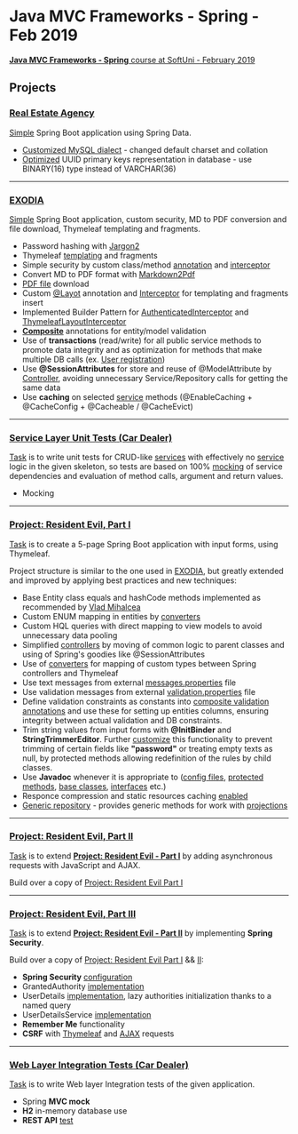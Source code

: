 # Java MVC Frameworks - Spring - Feb 2019
[**Java MVC Frameworks - Spring** course at SoftUni - February 2019](https://softuni.bg/trainings/2295/java-mvc-frameworks-spring-february-2019)

## Projects

### [**Real Estate Agency**](https://github.com/Martin-BG/SoftUni-Java-MVC-Frameworks-Spring-Feb-2019/tree/master/01.%20Spring%20Boot%20Introduction/Exercises/Real%20Estate%20Agency)

[Simple](https://github.com/Martin-BG/SoftUni-Java-MVC-Frameworks-Spring-Feb-2019/blob/master/01.%20Spring%20Boot%20Introduction/01.%20Spring%20Boot%20Introduction%20-%20Exercises.pdf) Spring Boot application using Spring Data.
* [Customized MySQL dialect](https://stackoverflow.com/a/54993738/7598851) - changed default charset and collation 
* [Optimized](https://github.com/Martin-BG/SoftUni-Java-MVC-Frameworks-Spring-Feb-2019/blob/master/01.%20Spring%20Boot%20Introduction/Exercises/Real%20Estate%20Agency/src/main/java/org/softuni/realestate/domain/enities/BaseUuidEntity.java) UUID primary keys representation in database - use BINARY(16) type instead of VARCHAR(36)
___
### [**EXODIA**](https://github.com/Martin-BG/SoftUni-Java-MVC-Frameworks-Spring-Feb-2019/tree/master/02.%20Spring%20Essentials/Exercises/exodia)

[Simple](https://github.com/Martin-BG/SoftUni-Java-MVC-Frameworks-Spring-Feb-2019/blob/master/02.%20Spring%20Essentials/02.%20Spring%20Essentials%20-%20Exercise.pdf) Spring Boot application, custom security, MD to PDF conversion and file download, Thymeleaf templating and fragments.
* Password hashing with [Jargon2](https://github.com/kosprov/jargon2-api)
* Thymeleaf [templating](https://github.com/Martin-BG/SoftUni-Java-MVC-Frameworks-Spring-Feb-2019/tree/master/02.%20Spring%20Essentials/Exercises/exodia/src/main/resources/templates) and fragments
* Simple security by custom class/method [annotation](https://github.com/Martin-BG/SoftUni-Java-MVC-Frameworks-Spring-Feb-2019/blob/master/02.%20Spring%20Essentials/Exercises/exodia/src/main/java/org/softuni/exodia/annotations/AuthenticatedUser.java) and [interceptor](https://github.com/Martin-BG/SoftUni-Java-MVC-Frameworks-Spring-Feb-2019/blob/master/02.%20Spring%20Essentials/Exercises/exodia/src/main/java/org/softuni/exodia/web/interceptors/AuthenticatedInterceptor.java)
* Convert MD to PDF format with [Markdown2Pdf](https://mvnrepository.com/artifact/eu.de-swaef.pdf/Markdown2Pdf)
* [PDF file](https://github.com/Martin-BG/SoftUni-Java-MVC-Frameworks-Spring-Feb-2019/blob/master/02.%20Spring%20Essentials/Exercises/exodia/src/main/java/org/softuni/exodia/web/controllers/DocumentController.java) download
* Custom [@Layot](https://github.com/Martin-BG/SoftUni-Java-MVC-Frameworks-Spring-Feb-2019/blob/master/02.%20Spring%20Essentials/Exercises/exodia/src/main/java/org/softuni/exodia/annotations/Layout.java) annotation and [Interceptor](https://github.com/Martin-BG/SoftUni-Java-MVC-Frameworks-Spring-Feb-2019/blob/master/02.%20Spring%20Essentials/Exercises/exodia/src/main/java/org/softuni/exodia/web/interceptors/ThymeleafLayoutInterceptor.java) for templating and fragments insert
* Implemented Builder Pattern for [AuthenticatedInterceptor](https://github.com/Martin-BG/SoftUni-Java-MVC-Frameworks-Spring-Feb-2019/blob/master/02.%20Spring%20Essentials/Exercises/exodia/src/main/java/org/softuni/exodia/web/interceptors/AuthenticatedInterceptor.java) and [ThymeleafLayoutInterceptor](https://github.com/Martin-BG/SoftUni-Java-MVC-Frameworks-Spring-Feb-2019/blob/master/02.%20Spring%20Essentials/Exercises/exodia/src/main/java/org/softuni/exodia/web/interceptors/ThymeleafLayoutInterceptor.java)
* [**Composite**](https://github.com/Martin-BG/SoftUni-Java-MVC-Frameworks-Spring-Feb-2019/tree/master/02.%20Spring%20Essentials/Exercises/exodia/src/main/java/org/softuni/exodia/annotations/validation/composite) annotations for entity/model validation
* Use of **transactions** (read/write) for all public service methods to promote data integrity 
and as optimization for methods that make multiple DB calls (ex. [User registration](https://github.com/Martin-BG/SoftUni-Java-MVC-Frameworks-Spring-Feb-2019/blob/master/02.%20Spring%20Essentials/Exercises/exodia/src/main/java/org/softuni/exodia/service/UserServiceImpl.java))
* Use **@SessionAttributes** for store and reuse of @ModelAttribute by [Controller](https://github.com/Martin-BG/SoftUni-Java-MVC-Frameworks-Spring-Feb-2019/blob/master/02.%20Spring%20Essentials/Exercises/exodia/src/main/java/org/softuni/exodia/web/controllers/DocumentController.java), avoiding unnecessary Service/Repository calls for getting the same data
* Use **caching** on selected [service](https://github.com/Martin-BG/SoftUni-Java-MVC-Frameworks-Spring-Feb-2019/blob/master/02.%20Spring%20Essentials/Exercises/exodia/src/main/java/org/softuni/exodia/service/DocumentServiceImpl.java) methods (@EnableCaching + @CacheConfig + @Cacheable / @CacheEvict)
___
### [Service Layer **Unit Tests** (Car Dealer)](https://github.com/Martin-BG/SoftUni-Java-MVC-Frameworks-Spring-Feb-2019/tree/master/03.%20Unit%20Testing%20and%20Isolation/Exercise/Car%20Dealer)
[Task](https://github.com/Martin-BG/SoftUni-Java-MVC-Frameworks-Spring-Feb-2019/blob/master/03.%20Unit%20Testing%20and%20Isolation/03.%20Unit%20Testing%20and%20Isolation%20-%20Exercise.pdf) is to write unit tests for CRUD-like [services](https://github.com/Martin-BG/SoftUni-Java-MVC-Frameworks-Spring-Feb-2019/tree/master/03.%20Unit%20Testing%20and%20Isolation/Exercise/Car%20Dealer/src/main/java/org/softuni/cardealer/service) with effectively no [service](https://github.com/Martin-BG/SoftUni-Java-MVC-Frameworks-Spring-Feb-2019/blob/master/03.%20Unit%20Testing%20and%20Isolation/Exercise/Car%20Dealer/src/main/java/org/softuni/cardealer/service/CarServiceImpl.java) logic in the given skeleton, so tests are based on 100% [mocking](https://github.com/Martin-BG/SoftUni-Java-MVC-Frameworks-Spring-Feb-2019/blob/master/03.%20Unit%20Testing%20and%20Isolation/Exercise/Car%20Dealer/src/test/java/org/softuni/cardealer/service/CarServiceTests.java) of service dependencies and evaluation of method calls, argument and return values.
* Mocking
___
### [**Project: Resident Evil**, Part I](https://github.com/Martin-BG/SoftUni-Java-MVC-Frameworks-Spring-Feb-2019/tree/master/04.%20Thymeleaf%20and%20Controllers/Exercise/Resident%20Evil)

[Task](https://github.com/Martin-BG/SoftUni-Java-MVC-Frameworks-Spring-Feb-2019/blob/master/04.%20Thymeleaf%20and%20Controllers/04.%20Thymeleaf%20and%20Controllers%20-%20Exercises.pdf) 
is to create a 5-page Spring Boot application with input forms, using Thymeleaf.

Project structure is similar to the one used in [EXODIA](https://github.com/Martin-BG/SoftUni-Java-MVC-Frameworks-Spring-Feb-2019/tree/master/02.%20Spring%20Essentials/Exercises/exodia), 
but greatly extended and improved by applying best practices and new techniques:
* Base Entity class equals and hashCode methods implemented as recommended by [Vlad Mihalcea](https://vladmihalcea.com/the-best-way-to-implement-equals-hashcode-and-tostring-with-jpa-and-hibernate)
* Custom ENUM mapping in entities by [converters](https://github.com/Martin-BG/SoftUni-Java-MVC-Frameworks-Spring-Feb-2019/tree/master/04.%20Thymeleaf%20and%20Controllers/Exercise/Resident%20Evil/src/main/java/org/softuni/residentevil/domain/converters)
* Custom HQL queries with direct mapping to view models to avoid unnecessary data pooling
* Simplified [controllers](https://github.com/Martin-BG/SoftUni-Java-MVC-Frameworks-Spring-Feb-2019/tree/master/04.%20Thymeleaf%20and%20Controllers/Exercise/Resident%20Evil/src/main/java/org/softuni/residentevil/web/controllers) 
by moving of common logic to parent classes and using of Spring's goodies like @SessionAttributes
* Use of [converters](https://github.com/Martin-BG/SoftUni-Java-MVC-Frameworks-Spring-Feb-2019/tree/master/04.%20Thymeleaf%20and%20Controllers/Exercise/Resident%20Evil/src/main/java/org/softuni/residentevil/web/converters) 
for mapping of custom types between Spring controllers and Thymeleaf
* Use text messages from external [messages.properties](https://github.com/Martin-BG/SoftUni-Java-MVC-Frameworks-Spring-Feb-2019/blob/master/04.%20Thymeleaf%20and%20Controllers/Exercise/Resident%20Evil/src/main/resources/languages/messages.properties) file
* Use validation messages from external [validation.properties](https://github.com/Martin-BG/SoftUni-Java-MVC-Frameworks-Spring-Feb-2019/blob/master/04.%20Thymeleaf%20and%20Controllers/Exercise/Resident%20Evil/src/main/resources/languages/validation.properties) file
* Define validation constraints as constants into [composite validation annotations](https://github.com/Martin-BG/SoftUni-Java-MVC-Frameworks-Spring-Feb-2019/tree/master/04.%20Thymeleaf%20and%20Controllers/Exercise/Resident%20Evil/src/main/java/org/softuni/residentevil/domain/validation/annotations/composite) 
and use these for setting up entities columns, ensuring integrity between actual validation and DB constraints.
* Trim string values from input forms with **@InitBinder** and **StringTrimmerEditor**.
Further [customize](https://github.com/Martin-BG/SoftUni-Java-MVC-Frameworks-Spring-Feb-2019/blob/master/04.%20Thymeleaf%20and%20Controllers/Exercise/Resident%20Evil/src/main/java/org/softuni/residentevil/web/controllers/BaseController.java) 
this functionality to prevent trimming of certain fields like **"password"** 
or treating empty texts as null, by protected methods allowing redefinition of the rules by child classes.
* Use **Javadoc** whenever it is appropriate to ([config files](https://github.com/Martin-BG/SoftUni-Java-MVC-Frameworks-Spring-Feb-2019/blob/master/04.%20Thymeleaf%20and%20Controllers/Exercise/Resident%20Evil/src/main/java/org/softuni/residentevil/config/ApplicationConfig.java), 
[protected methods](https://github.com/Martin-BG/SoftUni-Java-MVC-Frameworks-Spring-Feb-2019/blob/master/04.%20Thymeleaf%20and%20Controllers/Exercise/Resident%20Evil/src/main/java/org/softuni/residentevil/web/controllers/BaseController.java), 
[base classes](https://github.com/Martin-BG/SoftUni-Java-MVC-Frameworks-Spring-Feb-2019/blob/master/04.%20Thymeleaf%20and%20Controllers/Exercise/Resident%20Evil/src/main/java/org/softuni/residentevil/web/controllers/BaseController.java), 
[interfaces](https://github.com/Martin-BG/SoftUni-Java-MVC-Frameworks-Spring-Feb-2019/blob/master/04.%20Thymeleaf%20and%20Controllers/Exercise/Resident%20Evil/src/main/java/org/softuni/residentevil/domain/api/Bindable.java) 
etc.)
* Responce compression and static resources caching [enabled](https://github.com/Martin-BG/SoftUni-Java-MVC-Frameworks-Spring-Feb-2019/blob/master/04.%20Thymeleaf%20and%20Controllers/Exercise/Resident%20Evil/src/main/resources/application.properties)
* [Generic repository](https://github.com/Martin-BG/SoftUni-Java-MVC-Frameworks-Spring-Feb-2019/blob/master/04.%20Thymeleaf%20and%20Controllers/Exercise/Resident%20Evil/src/main/java/org/softuni/residentevil/repository/GenericRepository.java) - 
provides generic methods for work with [projections](https://docs.spring.io/spring-data/jpa/docs/current/reference/html/#projections)
___
### [**Project: Resident Evil**, Part II](https://github.com/Martin-BG/SoftUni-Java-MVC-Frameworks-Spring-Feb-2019/tree/master/05.%20JavaScript%20and%20AJAX/Exercise/Resident%20Evil%20Part%20II)

[Task](https://github.com/Martin-BG/SoftUni-Java-MVC-Frameworks-Spring-Feb-2019/blob/master/05.%20JavaScript%20and%20AJAX/05.%20JavaScript%20and%20AJAX%20-%20Exercise.pdf) 
is to extend [**Project: Resident Evil - Part I**](https://github.com/Martin-BG/SoftUni-Java-MVC-Frameworks-Spring-Feb-2019/tree/master/04.%20Thymeleaf%20and%20Controllers/Exercise/Resident%20Evil)
by adding asynchronous requests with JavaScript and AJAX.

Build over a copy of [Project: Resident Evil Part I](https://github.com/Martin-BG/SoftUni-Java-MVC-Frameworks-Spring-Feb-2019/tree/master/04.%20Thymeleaf%20and%20Controllers/Exercise/Resident%20Evil)
___
### [**Project: Resident Evil**, Part III](https://github.com/Martin-BG/SoftUni-Java-MVC-Frameworks-Spring-Feb-2019/tree/master/06.%20Filters%20and%20User%20Authentication/Exercise/Resident%20Evil%20Part%20III)

[Task](https://github.com/Martin-BG/SoftUni-Java-MVC-Frameworks-Spring-Feb-2019/blob/master/06.%20Filters%2C%20Interceptors%20and%20User%20Authentication/06.%20Filters%2C%20Interceptors%20and%20User%20Authentication%20-%20Exercises.pdf) 
is to extend [**Project: Resident Evil - Part II**](https://github.com/Martin-BG/SoftUni-Java-MVC-Frameworks-Spring-Feb-2019/tree/master/05.%20JavaScript%20and%20AJAX/Exercise/Resident%20Evil%20Part%20II)
by implementing **Spring Security**.

Build over a copy of [Project: Resident Evil Part I](https://github.com/Martin-BG/SoftUni-Java-MVC-Frameworks-Spring-Feb-2019/tree/master/04.%20Thymeleaf%20and%20Controllers/Exercise/Resident%20Evil) && [II](https://github.com/Martin-BG/SoftUni-Java-MVC-Frameworks-Spring-Feb-2019/tree/master/05.%20JavaScript%20and%20AJAX/Exercise/Resident%20Evil%20Part%20II):
* **Spring Security** [configuration](https://github.com/Martin-BG/SoftUni-Java-MVC-Frameworks-Spring-Feb-2019/blob/master/06.%20Filters%20and%20User%20Authentication/Exercise/Resident%20Evil%20Part%20III/src/main/java/org/softuni/residentevil/config/WebSecurityConfig.java)
* GrantedAuthority [implementation](https://github.com/Martin-BG/SoftUni-Java-MVC-Frameworks-Spring-Feb-2019/blob/master/06.%20Filters%20and%20User%20Authentication/Exercise/Resident%20Evil%20Part%20III/src/main/java/org/softuni/residentevil/domain/entities/Role.java)
* UserDetails [implementation](https://github.com/Martin-BG/SoftUni-Java-MVC-Frameworks-Spring-Feb-2019/blob/master/06.%20Filters%20and%20User%20Authentication/Exercise/Resident%20Evil%20Part%20III/src/main/java/org/softuni/residentevil/domain/entities/User.java),
lazy authorities initialization thanks to a named query
* UserDetailsService [implementation](https://github.com/Martin-BG/SoftUni-Java-MVC-Frameworks-Spring-Feb-2019/blob/master/06.%20Filters%20and%20User%20Authentication/Exercise/Resident%20Evil%20Part%20III/src/main/java/org/softuni/residentevil/service/UserServiceImpl.java)
* **Remember Me** functionality
* **CSRF** with [Thymeleaf](https://github.com/Martin-BG/SoftUni-Java-MVC-Frameworks-Spring-Feb-2019/blob/master/06.%20Filters%20and%20User%20Authentication/Exercise/Resident%20Evil%20Part%20III/src/main/resources/templates/fragments/head.html) 
and [AJAX](https://github.com/Martin-BG/SoftUni-Java-MVC-Frameworks-Spring-Feb-2019/blob/master/06.%20Filters%20and%20User%20Authentication/Exercise/Resident%20Evil%20Part%20III/src/main/resources/templates/views/common/all.html) 
requests
___
### [Web Layer **Integration Tests** (Car Dealer)](https://github.com/Martin-BG/SoftUni-Java-MVC-Frameworks-Spring-Feb-2019/tree/master/07.%20Integration%20Testing/Exercise/Car%20Dealer)

[Task](https://github.com/Martin-BG/SoftUni-Java-MVC-Frameworks-Spring-Feb-2019/blob/master/07.%20Integration%20Testing/07.%20Integration%20Testing%20-%20Exercise.pdf) 
is to write Web layer Integration tests of the given application.
* Spring **MVC mock**
* **H2** in-memory database use
* **REST API** [test](https://github.com/Martin-BG/SoftUni-Java-MVC-Frameworks-Spring-Feb-2019/blob/master/07.%20Integration%20Testing/Exercise/Car%20Dealer/src/test/java/org/softuni/cardealer/web/controllers/SuppliersControllerTest.java)
